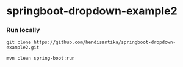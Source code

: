 # springboot-dropdown-example2

### Run locally 

```
git clone https://github.com/hendisantika/springboot-dropdown-example2.git
```

```
mvn clean spring-boot:run
```
